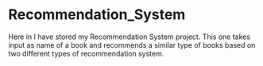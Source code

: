 # Recommendation_System
Here in I have stored my Recommendation System project. This one takes input as name of a book and recommends a similar type of books based on two different types of recommendation system. 
